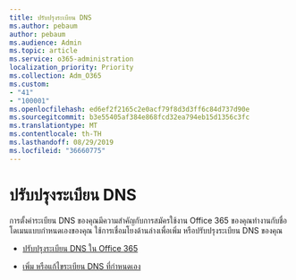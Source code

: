 ```yaml
---
title: ปรับปรุงระเบียน DNS
ms.author: pebaum
author: pebaum
ms.audience: Admin
ms.topic: article
ms.service: o365-administration
localization_priority: Priority
ms.collection: Adm_O365
ms.custom:
- "41"
- "100001"
ms.openlocfilehash: ed6ef2f2165c2e0acf79f8d3d3ff6c84d737d90e
ms.sourcegitcommit: b3e55405af384e868fcd32ea794eb15d1356c3fc
ms.translationtype: MT
ms.contentlocale: th-TH
ms.lasthandoff: 08/29/2019
ms.locfileid: "36660775"
---
```

# <a name="update-dns-records"></a>ปรับปรุงระเบียน DNS

การตั้งค่าระเบียน DNS ของคุณมีความสำคัญกับการสมัครใช้งาน Office 365 ของคุณทำงานกับชื่อโดเมนแบบกำหนดเองของคุณ ใช้การเชื่อมโยงด้านล่างเพื่อเพิ่ม หรือปรับปรุงระเบียน DNS ของคุณ
  
- [ปรับปรุงระเบียน DNS ใน Office 365](https://support.office.com/article/B0F3FDCA-8A80-4E8E-9EF3-61E8A2A9AB23)

- [เพิ่ม หรือแก้ไขระเบียน DNS ที่กำหนดเอง](https://support.office.com/article/AF00A516-DD39-4EDA-AF3E-1EAF686C8DC9)
